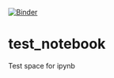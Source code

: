 [![Binder](https://mybinder.org/badge_logo.svg)](https://mybinder.org/v2/gh/jbousquin/test_notebook/HEAD)
# test_notebook
Test space for ipynb

